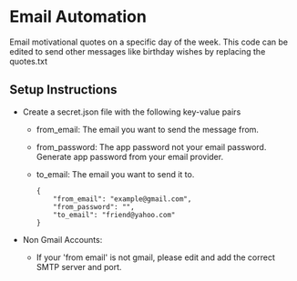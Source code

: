 # Email Automation #
Email motivational quotes on a specific day of the week. This code can be edited to send other messages like birthday wishes by replacing the quotes.txt


## Setup Instructions ##

- Create a secret.json file with the following key-value pairs

    - from_email: The email you want to send the message from.
    - from_password: The app password not your email password. Generate app password from your email provider.
    - to_email: The email you want to send it to.

        ```
        {
            "from_email": "example@gmail.com",
            "from_password": "",
            "to_email": "friend@yahoo.com"
        }
        ```

- Non Gmail Accounts:

    - If your 'from email' is not gmail, please edit and add the correct SMTP server and port. 
